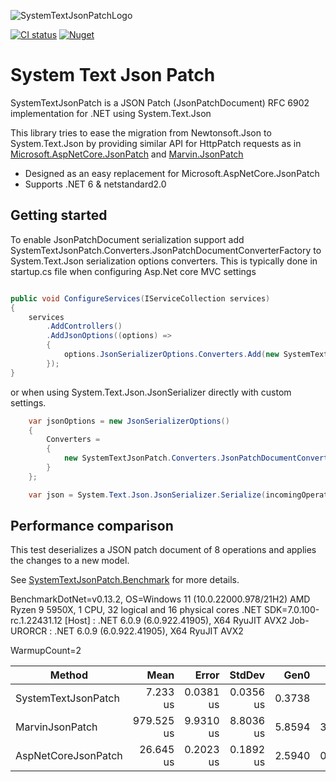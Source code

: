 ![SystemTextJsonPatchLogo](https://raw.githubusercontent.com/Havunen/SystemTextJsonPatch/main/logo.png)

[![CI status](https://img.shields.io/github/actions/workflow/status/Havunen/SystemTextJsonPatch/ci.yml?branch=main&logo=GitHub)](https://github.com/Havunen/SystemTextJsonPatch/actions/workflows/ci.yml)
[![Nuget](https://img.shields.io/nuget/v/SystemTextJsonPatch?color=teal&logo=Nuget)](https://www.nuget.org/packages/SystemTextJsonPatch#readme-body-tab)


# System Text Json Patch

SystemTextJsonPatch is a JSON Patch (JsonPatchDocument) RFC 6902 implementation for .NET using System.Text.Json

This library tries to ease the migration from Newtonsoft.Json to System.Text.Json by providing
similar API for HttpPatch requests as in [Microsoft.AspNetCore.JsonPatch](https://github.com/dotnet/aspnetcore/tree/main/src/Features/JsonPatch) and [Marvin.JsonPatch](https://github.com/KevinDockx/JsonPatch)

* Designed as an easy replacement for Microsoft.AspNetCore.JsonPatch
* Supports .NET 6 & netstandard2.0


## Getting started

To enable JsonPatchDocument serialization support add SystemTextJsonPatch.Converters.JsonPatchDocumentConverterFactory to System.Text.Json serialization options converters.
This is typically done in startup.cs file when configuring Asp.Net core MVC settings

```cs

public void ConfigureServices(IServiceCollection services)
{
    services
        .AddControllers()
        .AddJsonOptions((options) =>
        {
            options.JsonSerializerOptions.Converters.Add(new SystemTextJsonPatch.Converters.JsonPatchDocumentConverterFactory());
        });
}
```

or when using System.Text.Json.JsonSerializer directly with custom settings.

```cs
    var jsonOptions = new JsonSerializerOptions()
    {
        Converters =
        {
            new SystemTextJsonPatch.Converters.JsonPatchDocumentConverterFactory()
        }
    };

    var json = System.Text.Json.JsonSerializer.Serialize(incomingOperations, jsonOptions);
```

## Performance comparison

This test deserializes a JSON patch document of 8 operations and applies the changes to a new model.

See [SystemTextJsonPatch.Benchmark](https://github.com/Havunen/SystemTextJsonPatch/tree/main/SystemTextJsonPatch.Benchmark) for more details.

BenchmarkDotNet=v0.13.2, OS=Windows 11 (10.0.22000.978/21H2)
AMD Ryzen 9 5950X, 1 CPU, 32 logical and 16 physical cores
.NET SDK=7.0.100-rc.1.22431.12
  [Host]     : .NET 6.0.9 (6.0.922.41905), X64 RyuJIT AVX2
  Job-URORCR : .NET 6.0.9 (6.0.922.41905), X64 RyuJIT AVX2

WarmupCount=2

|              Method |       Mean |     Error |    StdDev |   Gen0 |   Gen1 | Allocated |
|-------------------- |-----------:|----------:|----------:|-------:|-------:|----------:|
| SystemTextJsonPatch |   7.233 us | 0.0381 us | 0.0356 us | 0.3738 |      - |   6.16 KB |
|     MarvinJsonPatch | 979.525 us | 9.9310 us | 8.8036 us | 5.8594 | 3.9063 |  98.13 KB |
| AspNetCoreJsonPatch |  26.645 us | 0.2023 us | 0.1892 us | 2.5940 | 0.0610 |  42.49 KB |
